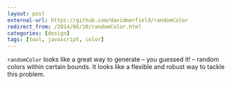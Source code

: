 ```yaml
---
layout: post
external-url: https://github.com/davidmerfield/randomColor
redirect_from: /2014/06/10/randomColor.html
categories: [design]
tags: [tool, javascript, color]
---
```


`randomColor` looks like a great way to generate – you guessed it! – random colors within certain bounds. It looks like a flexible and robust way to tackle this problem.
